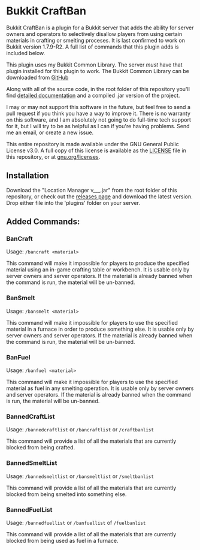 # Bukkit CraftBan

Bukkit CraftBan is a plugin for a Bukkit server that adds the ability for server owners and operators to selectively disallow players from using certain materials in crafting or smelting proceses. It is last confirmed to work on Bukkit version 1.7.9-R2. A full list of commands that this plugin adds is included below.

This plugin uses my Bukkit Common Library. The server *must* have that plugin installed for this plugin to work. The Bukkit Common Library can be downloaded from [GitHub](http://github.com/zachohara/bukkit-common)

Along with all of the source code, in the root folder of this repository you'll find [detailed documentation](javadoc) and a compiled .jar version of the project.

I may or may not support this software in the future, but feel free to send a pull request if you think you have a way to improve it. There is no warranty on this software, and I am absolutely not going to do full-time tech support for it, but I will try to be as helpful as I can if you're having problems. Send me an email, or create a new issue.

This entire repository is made available under the GNU General Public License v3.0. A full copy of this license is available as the [LICENSE](LICENSE) file in this repository, or at [gnu.org/licenses](http://www.gnu.org/licenses/).

## Installation

Download the "Location Manager v___.jar" from the root folder of this repository, or check out the [releases page](https://github.com/ZachOhara/Bukkit-CraftBan/releases) and download the latest version. Drop either file into the 'plugins' folder on your server.

## Added Commands:

### BanCraft

Usage: `/bancraft <material>`

This command will make it impossible for players to produce the specified material using an in-game crafting table or workbench. It is usable only by server owners and server operators. If the material is already banned when the command is run, the material will be un-banned.

### BanSmelt

Usage: `/bansmelt <material>`

This command will make it impossible for players to use the specified material in a furnace in order to produce something else. It is usable only by server owners and server operators. If the material is already banned when the command is run, the material will be un-banned.

### BanFuel

Usage: `/banfuel <material>`

This command will make it impossible for players to use the specified material as fuel in any smelting operation. It is usable only by server owners and server operators. If the material is already banned when the command is run, the material will be un-banned.

### BannedCraftList

Usage: `/bannedcraftlist` or `/bancraftlist` or `/craftbanlist`

This command will provide a list of all the materials that are currently blocked from being crafted.

### BannedSmeltList

Usage: `/bannedsmeltlist` or `/bansmeltlist` or `/smeltbanlist`

This command will provide a list of all the materials that are currently blocked from being smelted into something else.

### BannedFuelList

Usage: `/bannedfuellist` or `/banfuellist` of `/fuelbanlist`

This command will provide a list of all the materials that are currently blocked from being used as fuel in a furnace.
